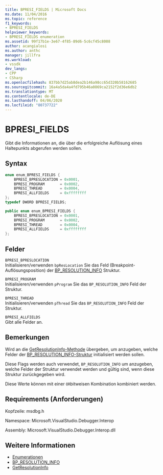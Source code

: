 ```yaml
---
title: BPRESI_FIELDS | Microsoft Docs
ms.date: 11/04/2016
ms.topic: reference
f1_keywords:
- BPRESI_FIELDS
helpviewer_keywords:
- BPRESI_FIELDS enumeration
ms.assetid: 99f17b1e-3e67-4f85-89d6-5c6cf45c8008
author: acangialosi
ms.author: anthc
manager: jillfra
ms.workload:
- vssdk
dev_langs:
- CPP
- CSharp
ms.openlocfilehash: 837bb7d25ab8dea2b146a98cc65d320b58162685
ms.sourcegitcommit: 16a4a5da4a4fd795b46a0869ca2152f2d36e6db2
ms.translationtype: MT
ms.contentlocale: de-DE
ms.lasthandoff: 04/06/2020
ms.locfileid: "80737722"
---
```

# <a name="bpresi_fields"></a>BPRESI_FIELDS
Gibt die Informationen an, die über die erfolgreiche Auflösung eines Haltepunkts abgerufen werden sollen.

## <a name="syntax"></a>Syntax

```cpp
enum enum_BPRESI_FIELDS {
    BPRESI_BPRESLOCATION = 0x0001,
    BPRESI_PROGRAM       = 0x0002,
    BPRESI_THREAD        = 0x0004,
    BPRESI_ALLFIELDS     = 0xffffffff
};
typedef DWORD BPRESI_FIELDS;
```

```csharp
public enum enum_BPRESI_FIELDS {
    BPRESI_BPRESLOCATION = 0x0001,
    BPRESI_PROGRAM       = 0x0002,
    BPRESI_THREAD        = 0x0004,
    BPRESI_ALLFIELDS     = 0xffffffff
};
```

## <a name="fields"></a>Felder
`BPRESI_BPRESLOCATION`\
Initialisieren/verwenden `bpResLocation` Sie das Feld (Breakpoint-Auflösungsposition) der [BP_RESOLUTION_INFO](../../../extensibility/debugger/reference/bp-resolution-info.md) Struktur.

`BPRESI_PROGRAM`\
Initialisieren/verwenden `pProgram` Sie das `BP_RESOLUTION_INFO` Feld der Struktur.

`BPRESI_THREAD`\
Initialisieren/verwenden `pThread` Sie das `BP_RESOLUTION_INFO` Feld der Struktur.

`BPRESI_ALLFIELDS`\
Gibt alle Felder an.

## <a name="remarks"></a>Bemerkungen
Wird an die [GetResolutionInfo-Methode](../../../extensibility/debugger/reference/idebugbreakpointresolution2-getresolutioninfo.md) übergeben, um anzugeben, welche Felder der [BP_RESOLUTION_INFO-Struktur](../../../extensibility/debugger/reference/bp-resolution-info.md) initialisiert werden sollen.

Diese Flags werden auch verwendet, `BP_RESOLUTION_INFO` um anzugeben, welche Felder der Struktur verwendet werden und gültig sind, wenn diese Struktur zurückgegeben wird.

Diese Werte können mit einer `OR`bitweisen Kombination kombiniert werden.

## <a name="requirements"></a>Requirements (Anforderungen)
Kopfzeile: msdbg.h

Namespace: Microsoft.VisualStudio.Debugger.Interop

Assembly: Microsoft.VisualStudio.Debugger.Interop.dll

## <a name="see-also"></a>Weitere Informationen
- [Enumerationen](../../../extensibility/debugger/reference/enumerations-visual-studio-debugging.md)
- [BP_RESOLUTION_INFO](../../../extensibility/debugger/reference/bp-resolution-info.md)
- [GetResolutionInfo](../../../extensibility/debugger/reference/idebugbreakpointresolution2-getresolutioninfo.md)
